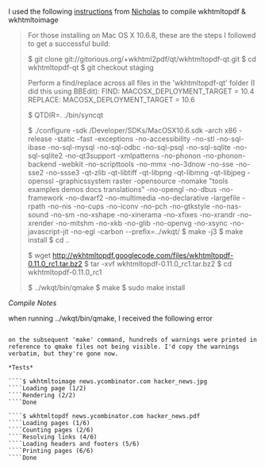 I used the following [instructions](http://code.google.com/p/wkhtmltopdf/wiki/compilation) from [Nicholas](http://code.google.com/u/103497416405410181471/) to compile wkhtmltopdf & wkhtmltoimage

> For those installing on Mac OS X 10.6.8, these are the steps I followed to get a successful build:
> 
> $ git clone git://gitorious.org/+wkhtml2pdf/qt/wkhtmltopdf-qt.git
> $ cd wkhtmltopdf-qt
> $ git checkout staging
> 
> Perform a find/replace across all files in the 'wkhtmltopdf-qt' folder (I did this using BBEdit):
>    FIND:    MACOSX_DEPLOYMENT_TARGET = 10.4
>    REPLACE: MACOSX_DEPLOYMENT_TARGET = 10.6
>
> $ QTDIR=. ./bin/syncqt
> 
> $ ./configure -sdk /Developer/SDKs/MacOSX10.6.sdk -arch x86 -release -static -fast -exceptions -no-accessibility -no-stl -no-sql-ibase -no-sql-mysql -no-sql-odbc -no-sql-psql -no-sql-sqlite -no-sql-sqlite2 -no-qt3support -xmlpatterns -no-phonon -no-phonon-backend -webkit -no-scripttools -no-mmx -no-3dnow -no-sse -no-sse2 -no-ssse3 -qt-zlib -qt-libtiff -qt-libpng -qt-libmng -qt-libjpeg -openssl -graphicssystem raster -opensource -nomake "tools examples demos docs translations" -no-opengl -no-dbus -no-framework -no-dwarf2 -no-multimedia -no-declarative -largefile -rpath -no-nis -no-cups -no-iconv -no-pch -no-gtkstyle -no-nas-sound -no-sm -no-xshape -no-xinerama -no-xfixes -no-xrandr -no-xrender -no-mitshm -no-xkb -no-glib -no-openvg -no-xsync -no-javascript-jit -no-egl -carbon --prefix=../wkqt/
> $ make -j3 
> $ make install
> $ cd ..
> 
> $ wget http://wkhtmltopdf.googlecode.com/files/wkhtmltopdf-0.11.0_rc1.tar.bz2
> $ tar -xvf wkhtmltopdf-0.11.0_rc1.tar.bz2
> $ cd wkhtmltopdf-0.11.0_rc1
> 
> $ ../wkqt/bin/qmake
> $ make
> $ sudo make install

*Compile Notes*

when running ../wkqt/bin/qmake, I received the following error

````wkqt qmake malloc: *** error for object 0xbfffce20: pointer being freed was not allocated

on the subsequent 'make' command, hundreds of warnings were printed in reference to qmake files not being visible. I'd copy the warnings verbatim, but they're gone now.

*Tests*

````$ wkhtmltoimage news.ycombinator.com hacker_news.jpg
````Loading page (1/2)
````Rendering (2/2)
````Done

````$ wkhtmltopdf news.ycombinator.com hacker_news.pdf
````Loading pages (1/6)
````Counting pages (2/6)
````Resolving links (4/6)
````Loading headers and footers (5/6)
````Printing pages (6/6)
````Done
